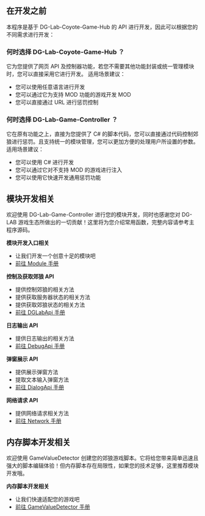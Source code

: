 ## 在开发之前
本程序是基于 DG-Lab-Coyote-Game-Hub 的 API 进行开发，因此可以根据您的不同需求进行开发：

### 何时选择 DG-Lab-Coyote-Game-Hub ？

它为您提供了网页 API 及控制器功能，若您不需要其他功能封装或统一管理模块时，您可以直接采用它进行开发。
适用场景建议：
- 您可以使用任意语言进行开发
- 您可以通过它为支持 MOD 功能的游戏开发 MOD
- 您可以直接通过 URL 进行惩罚控制

### 何时选择 DG-Lab-Game-Controller ？

它在原有功能之上，直接为您提供了 C# 的脚本代码，您可以直接通过代码控制郊狼进行惩罚。且支持统一的模块管理，您可以更加方便的处理用户所设置的参数。
适用场景建议：
- 您可以使用 C# 进行开发
- 您可以通过它对不支持 MOD 的游戏进行注入
- 您可以使用它快速开发通用惩罚功能

## 模块开发相关
欢迎使用 DG-Lab-Game-Controller 进行您的模块开发，同时也感谢您对 DG-LAB 游戏生态所做出的一切贡献！这里将为您介绍常用函数，完整内容请参考主程序源码。

**模块开发入口相关**
- 让我们开发一个创意十足的模块吧
- [前往 Module 手册](ModuleApi/Module.md)

**控制及获取郊狼 API**
- 提供控制郊狼的相关方法
- 提供获取服务器状态的相关方法
- 提供获取郊狼状态的相关方法
- [前往 DGLabApi 手册](ModuleApi/DGLabApi.md)

**日志输出 API**
- 提供日志输出的相关方法
- [前往 DebugApi 手册](ModuleApi/Debug.md)

**弹窗展示 API**
- 提供展示弹窗方法
- 提取文本输入弹窗方法
- [前往 DialogApi 手册](ModuleApi/Dialog.md)

**网络请求 API**
- 提供网络请求相关方法
- [前往 Network 手册](ModuleApi/Network.md)

## 内存脚本开发相关
欢迎使用 GameValueDetector 创建您的郊狼游戏脚本。它将给您带来简单迅速且强大的脚本编辑体验！但内存脚本存在局限性，如果您的技术足够，这里推荐模块开发哦。

**内存脚本开发相关**
- 让我们快速适配您的游戏吧
- [前往 GameValueDetector 手册](GameValueDetector/Manual.md)